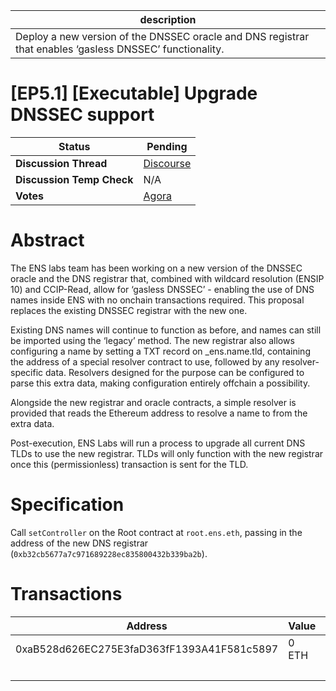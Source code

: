 | description                                                                                              |
| -------------------------------------------------------------------------------------------------------- |
| Deploy a new version of the DNSSEC oracle and DNS registrar that enables ‘gasless DNSSEC’ functionality. |

# [EP5.1] [Executable] Upgrade DNSSEC support

  
  | **Status**            | Pending                                                                                                                                      |
  | --------------------- | ------------------------------------------------------------------------------------------------------------------------------------------- |
  | **Discussion Thread** |  [Discourse](https://discuss.ens.domains/t/ep5-1-executable-upgrade-dnssec-support/18535)                                                                                              |
  | **Discussion Temp Check** |  N/A                                                                                              |
  | **Votes**             | [Agora](https://agora.ensdao.org/proposals/08408830555077285685632645423534041634535116286721240943655761928631543220)                                                                                                                                     |
  

# Abstract 
 The ENS labs team has been working on a new version of the DNSSEC oracle and the DNS registrar that, combined with wildcard resolution (ENSIP 10) and CCIP-Read, allow for ‘gasless DNSSEC’ - enabling the use of DNS names inside ENS with no onchain transactions required. This proposal replaces the existing DNSSEC registrar with the new one.

Existing DNS names will continue to function as before, and names can still be imported using the ‘legacy’ method. The new registrar also allows configuring a name by setting a TXT record on _ens.name.tld, containing the address of a special resolver contract to use, followed by any resolver-specific data. Resolvers designed for the purpose can be configured to parse this extra data, making configuration entirely offchain a possibility.

Alongside the new registrar and oracle contracts, a simple resolver is provided that reads the Ethereum address to resolve a name to from the extra data.

Post-execution, ENS Labs will run a process to upgrade all current DNS TLDs to use the new registrar. TLDs will only function with the new registrar once this (permissionless) transaction is sent for the TLD.



# Specification 
 Call `setController` on the Root contract at `root.ens.eth`, passing in the address of the new DNS registrar (`0xb32cb5677a7c971689228ec835800432b339ba2b`).

# Transactions 
 | Address                                    | Value | Function      | Argument | Value                                      |
| ------------------------------------------ | ----- | ------------- | -------- | ------------------------------------------ |
| 0xaB528d626EC275E3faD363fF1393A41F581c5897 | 0 ETH | setController |          | 0xB32cB5677a7C971689228EC835800432B339bA2B |
|                                            |       |               |          | true                                       |